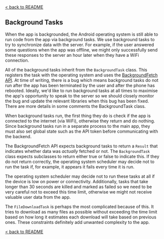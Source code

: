 [< back to README](https://github.com/truefootprint/field-app#readme)

## Background Tasks

When the app is backgrounded, the Android operating system is still able to run
code from the app via background tasks. We use background tasks to try to
synchronize data with the server. For example, if the user answered some
questions when the app was offline, we might only successfully send these
responses to the server an hour later when they have a WiFi connection.

All of the background tasks inherit from the `BackgroundTask` class. This
registers the task with the operating system and uses the
[BackgroundFetch API](https://docs.expo.io/versions/latest/sdk/background-fetch/).
At time of writing, there is a bug which means background tasks do not run after
the app has been terminated by the user and after the phone has rebooted.
Ideally, we'd like to run background tasks at all times to maximise the app's
opportunity to speak to the server so we should closely monitor the bug and
update the relevant libraries when this bug has been fixed. There are more
details in some comments the BackgroundTask class.

When background tasks run, the first thing they do is check if the app is
connected to the internet (via WiFi), otherwise they return and do nothing.
Since background tasks run in a separate process to the main app, they must also
set global state such as the API token before communicating with the backend.

The BackgroundFetch API expects background tasks to return a `Result` that
indicates whether data was _actually_ fetched or not. The `BackgroundTask` class
expects subclasses to return either true or false to indicate this. If they do
not return correctly, the operating system scheduler may decide not to run the
task if, for example, it appears it fails every time it is run.

The operating system scheduler may decide not to run these tasks at all if the
device is low on power or connectivity. Additionally, tasks that take longer
than 30 seconds are killed and marked as failed so we need to be very careful
not to exceed this time limit, otherwise we might not receive valuable user data
from the app.

The `FileDownloadTask` is perhaps the most complicated because of this. It tries
to download as many files as possible without exceeding the time limit based on
how long it estimates each download will take based on previous ones. These
constraints definitely add unwanted complexity to the app.

[< back to README](https://github.com/truefootprint/field-app#readme)
